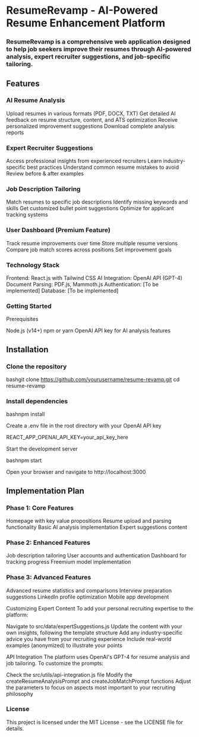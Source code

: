 # ResumeRevamp - AI-Powered Resume Enhancement Platform

### ResumeRevamp is a comprehensive web application designed to help job seekers improve their resumes through AI-powered analysis, expert recruiter suggestions, and job-specific tailoring.

## Features
### AI Resume Analysis

Upload resumes in various formats (PDF, DOCX, TXT)
Get detailed AI feedback on resume structure, content, and ATS optimization
Receive personalized improvement suggestions
Download complete analysis reports

### Expert Recruiter Suggestions

Access professional insights from experienced recruiters
Learn industry-specific best practices
Understand common resume mistakes to avoid
Review before & after examples

### Job Description Tailoring

Match resumes to specific job descriptions
Identify missing keywords and skills
Get customized bullet point suggestions
Optimize for applicant tracking systems

### User Dashboard (Premium Feature)

Track resume improvements over time
Store multiple resume versions
Compare job match scores across positions
Set improvement goals

### Technology Stack

Frontend: React.js with Tailwind CSS
AI Integration: OpenAI API (GPT-4)
Document Parsing: PDF.js, Mammoth.js
Authentication: [To be implemented]
Database: [To be implemented]

### Getting Started
Prerequisites

Node.js (v14+)
npm or yarn
OpenAI API key for AI analysis features

## Installation

### Clone the repository

bashgit clone https://github.com/yourusername/resume-revamp.git
cd resume-revamp

### Install dependencies

bashnpm install

Create a .env file in the root directory with your OpenAI API key

REACT_APP_OPENAI_API_KEY=your_api_key_here

Start the development server

bashnpm start

Open your browser and navigate to http://localhost:3000

## Implementation Plan
### Phase 1: Core Features

Homepage with key value propositions
Resume upload and parsing functionality
Basic AI analysis implementation
Expert suggestions content

### Phase 2: Enhanced Features

Job description tailoring
User accounts and authentication
Dashboard for tracking progress
Freemium model implementation

### Phase 3: Advanced Features

Advanced resume statistics and comparisons
Interview preparation suggestions
LinkedIn profile optimization
Mobile app development

Customizing Expert Content
To add your personal recruiting expertise to the platform:

Navigate to src/data/expertSuggestions.js
Update the content with your own insights, following the template structure
Add any industry-specific advice you have from your recruiting experience
Include real-world examples (anonymized) to illustrate your points

API Integration
The platform uses OpenAI's GPT-4 for resume analysis and job tailoring. To customize the prompts:

Check the src/utils/api-integration.js file
Modify the createResumeAnalysisPrompt and createJobMatchPrompt functions
Adjust the parameters to focus on aspects most important to your recruiting philosophy

### License
This project is licensed under the MIT License - see the LICENSE file for details.
